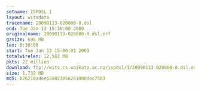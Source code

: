 ```yaml
---
setname: ISPDSL I
layout: witsdata
tracename: 20090113-020000-0.dsl
end: Tue Jan 13 15:30:00 2009
originalname: 20090113-020000-0.dsl.erf
gzsize: 698 MB
len: 0:30:00
start: Tue Jan 13 15:00:01 2009
totalwirelen: 12,582 MB
pkts: 22 million
download: ftp://wits.cs.waikato.ac.nz/ispdsl/1/20090113-020000-0.dsl.erf.gz
size: 1,732 MB
md5: b26210adee659023056261000dec75b3
---
```

